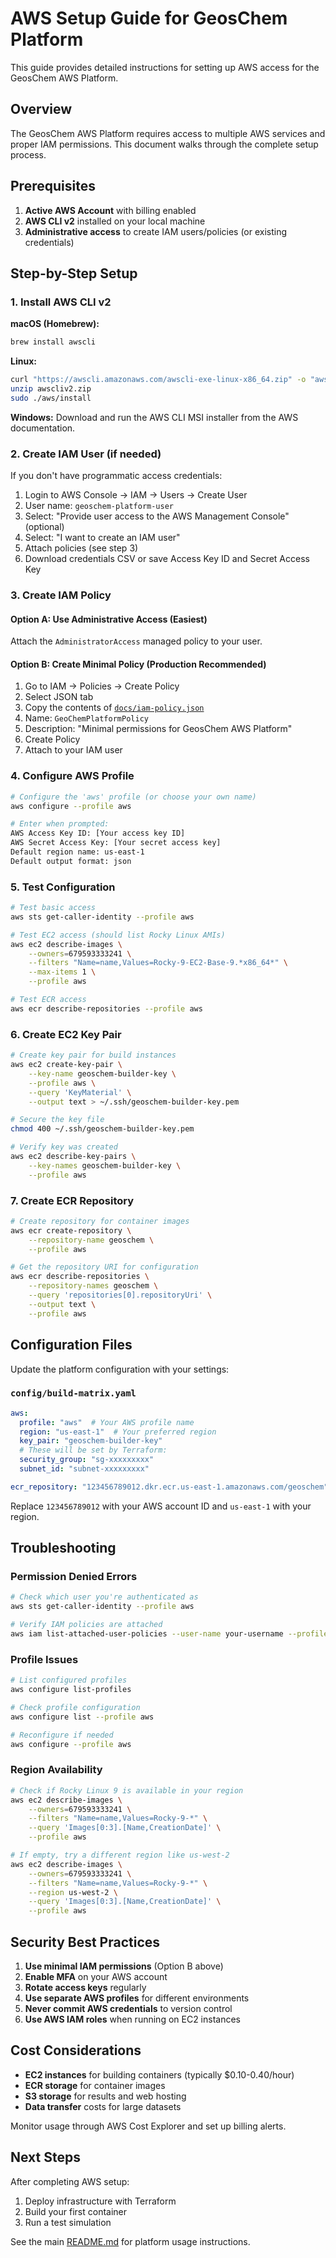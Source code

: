 # AWS Setup Guide for GeosChem Platform

This guide provides detailed instructions for setting up AWS access for the GeosChem AWS Platform.

## Overview

The GeosChem AWS Platform requires access to multiple AWS services and proper IAM permissions. This document walks through the complete setup process.

## Prerequisites

1. **Active AWS Account** with billing enabled
2. **AWS CLI v2** installed on your local machine
3. **Administrative access** to create IAM users/policies (or existing credentials)

## Step-by-Step Setup

### 1. Install AWS CLI v2

**macOS (Homebrew):**
```bash
brew install awscli
```

**Linux:**
```bash
curl "https://awscli.amazonaws.com/awscli-exe-linux-x86_64.zip" -o "awscliv2.zip"
unzip awscliv2.zip
sudo ./aws/install
```

**Windows:**
Download and run the AWS CLI MSI installer from the AWS documentation.

### 2. Create IAM User (if needed)

If you don't have programmatic access credentials:

1. Login to AWS Console → IAM → Users → Create User
2. User name: `geoschem-platform-user`
3. Select: "Provide user access to the AWS Management Console" (optional)
4. Select: "I want to create an IAM user"
5. Attach policies (see step 3)
6. Download credentials CSV or save Access Key ID and Secret Access Key

### 3. Create IAM Policy

#### Option A: Use Administrative Access (Easiest)
Attach the `AdministratorAccess` managed policy to your user.

#### Option B: Create Minimal Policy (Production Recommended)

1. Go to IAM → Policies → Create Policy
2. Select JSON tab
3. Copy the contents of [`docs/iam-policy.json`](iam-policy.json)
4. Name: `GeoChemPlatformPolicy`
5. Description: "Minimal permissions for GeosChem AWS Platform"
6. Create Policy
7. Attach to your IAM user

### 4. Configure AWS Profile

```bash
# Configure the 'aws' profile (or choose your own name)
aws configure --profile aws

# Enter when prompted:
AWS Access Key ID: [Your access key ID]
AWS Secret Access Key: [Your secret access key]
Default region name: us-east-1
Default output format: json
```

### 5. Test Configuration

```bash
# Test basic access
aws sts get-caller-identity --profile aws

# Test EC2 access (should list Rocky Linux AMIs)
aws ec2 describe-images \
    --owners=679593333241 \
    --filters "Name=name,Values=Rocky-9-EC2-Base-9.*x86_64*" \
    --max-items 1 \
    --profile aws

# Test ECR access
aws ecr describe-repositories --profile aws
```

### 6. Create EC2 Key Pair

```bash
# Create key pair for build instances
aws ec2 create-key-pair \
    --key-name geoschem-builder-key \
    --profile aws \
    --query 'KeyMaterial' \
    --output text > ~/.ssh/geoschem-builder-key.pem

# Secure the key file
chmod 400 ~/.ssh/geoschem-builder-key.pem

# Verify key was created
aws ec2 describe-key-pairs \
    --key-names geoschem-builder-key \
    --profile aws
```

### 7. Create ECR Repository

```bash
# Create repository for container images
aws ecr create-repository \
    --repository-name geoschem \
    --profile aws

# Get the repository URI for configuration
aws ecr describe-repositories \
    --repository-names geoschem \
    --query 'repositories[0].repositoryUri' \
    --output text \
    --profile aws
```

## Configuration Files

Update the platform configuration with your settings:

### `config/build-matrix.yaml`
```yaml
aws:
  profile: "aws"  # Your AWS profile name
  region: "us-east-1"  # Your preferred region
  key_pair: "geoschem-builder-key"
  # These will be set by Terraform:
  security_group: "sg-xxxxxxxxx"  
  subnet_id: "subnet-xxxxxxxxx"

ecr_repository: "123456789012.dkr.ecr.us-east-1.amazonaws.com/geoschem"
```

Replace `123456789012` with your AWS account ID and `us-east-1` with your region.

## Troubleshooting

### Permission Denied Errors
```bash
# Check which user you're authenticated as
aws sts get-caller-identity --profile aws

# Verify IAM policies are attached
aws iam list-attached-user-policies --user-name your-username --profile aws
```

### Profile Issues
```bash
# List configured profiles
aws configure list-profiles

# Check profile configuration
aws configure list --profile aws

# Reconfigure if needed
aws configure --profile aws
```

### Region Availability
```bash
# Check if Rocky Linux 9 is available in your region
aws ec2 describe-images \
    --owners=679593333241 \
    --filters "Name=name,Values=Rocky-9-*" \
    --query 'Images[0:3].[Name,CreationDate]' \
    --profile aws

# If empty, try a different region like us-west-2
aws ec2 describe-images \
    --owners=679593333241 \
    --filters "Name=name,Values=Rocky-9-*" \
    --region us-west-2 \
    --query 'Images[0:3].[Name,CreationDate]' \
    --profile aws
```

## Security Best Practices

1. **Use minimal IAM permissions** (Option B above)
2. **Enable MFA** on your AWS account
3. **Rotate access keys** regularly
4. **Use separate AWS profiles** for different environments
5. **Never commit AWS credentials** to version control
6. **Use AWS IAM roles** when running on EC2 instances

## Cost Considerations

- **EC2 instances** for building containers (typically $0.10-0.40/hour)
- **ECR storage** for container images
- **S3 storage** for results and web hosting
- **Data transfer** costs for large datasets

Monitor usage through AWS Cost Explorer and set up billing alerts.

## Next Steps

After completing AWS setup:

1. Deploy infrastructure with Terraform
2. Build your first container
3. Run a test simulation

See the main [README.md](../README.md) for platform usage instructions.